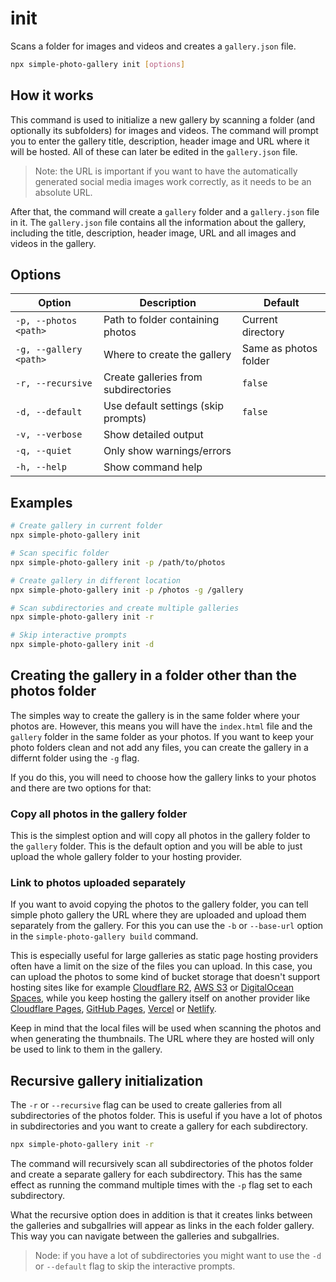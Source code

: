 # init

Scans a folder for images and videos and creates a `gallery.json` file.

```bash
npx simple-photo-gallery init [options]
```

## How it works

This command is used to initialize a new gallery by scanning a folder (and optionally its subfolders) for images and videos. The command will prompt you to enter the gallery title, description, header image and URL where it will be hosted. All of these can later be edited in the `gallery.json` file.

> Note: the URL is important if you want to have the automatically generated social media images work correctly, as it needs to be an absolute URL.

After that, the command will create a `gallery` folder and a `gallery.json` file in it. The `gallery.json` file contains all the information about the gallery, including the title, description, header image, URL and all images and videos in the gallery.

## Options

| Option                 | Description                          | Default               |
| ---------------------- | ------------------------------------ | --------------------- |
| `-p, --photos <path>`  | Path to folder containing photos     | Current directory     |
| `-g, --gallery <path>` | Where to create the gallery          | Same as photos folder |
| `-r, --recursive`      | Create galleries from subdirectories | `false`               |
| `-d, --default`        | Use default settings (skip prompts)  | `false`               |
| `-v, --verbose`        | Show detailed output                 |                       |
| `-q, --quiet`          | Only show warnings/errors            |                       |
| `-h, --help`           | Show command help                    |                       |

## Examples

```bash
# Create gallery in current folder
npx simple-photo-gallery init

# Scan specific folder
npx simple-photo-gallery init -p /path/to/photos

# Create gallery in different location
npx simple-photo-gallery init -p /photos -g /gallery

# Scan subdirectories and create multiple galleries
npx simple-photo-gallery init -r

# Skip interactive prompts
npx simple-photo-gallery init -d
```

## Creating the gallery in a folder other than the photos folder

The simples way to create the gallery is in the same folder where your photos are. However, this means you will have the `index.html` file and the `gallery` folder in the same folder as your photos. If you want to keep your photo folders clean and not add any files, you can create the gallery in a differnt folder using the `-g` flag.

If you do this, you will need to choose how the gallery links to your photos and there are two options for that:

### Copy all photos in the gallery folder

This is the simplest option and will copy all photos in the gallery folder to the `gallery` folder. This is the default option and you will be able to just upload the whole gallery folder to your hosting provider.

### Link to photos uploaded separately

If you want to avoid copying the photos to the gallery folder, you can tell simple photo gallery the URL where they are uploaded and upload them separately from the gallery. For this you can use the `-b` or `--base-url` option in the `simple-photo-gallery build` command.

This is especially useful for large galleries as static page hosting providers often have a limit on the size of the files you can upload. In this case, you can upload the photos to some kind of bucket storage that doesn't support hosting sites like for example [Cloudflare R2](https://www.cloudflare.com/developer-platform/r2/), [AWS S3](https://aws.amazon.com/s3/) or [DigitalOcean Spaces](https://www.digitalocean.com/products/spaces), while you keep hosting the gallery itself on another provider like [Cloudflare Pages](https://pages.cloudflare.com/), [GitHub Pages](https://pages.github.com/), [Vercel](https://vercel.com/) or [Netlify](https://www.netlify.com/).

Keep in mind that the local files will be used when scanning the photos and when generating the thumbnails. The URL where they are hosted will only be used to link to them in the gallery.

## Recursive gallery initialization

The `-r` or `--recursive` flag can be used to create galleries from all subdirectories of the photos folder. This is useful if you have a lot of photos in subdirectories and you want to create a gallery for each subdirectory.

```bash
npx simple-photo-gallery init -r
```

The command will recursively scan all subdirectories of the photos folder and create a separate gallery for each subdirectory. This has the same effect as running the command multiple times with the `-p` flag set to each subdirectory.

What the recursive option does in addition is that it creates links between the galleries and subgallries will appear as links in the each folder gallery. This way you can navigate between the galleries and subgallries.

> Node: if you have a lot of subdirectories you might want to use the `-d` or `--default` flag to skip the interactive prompts.

